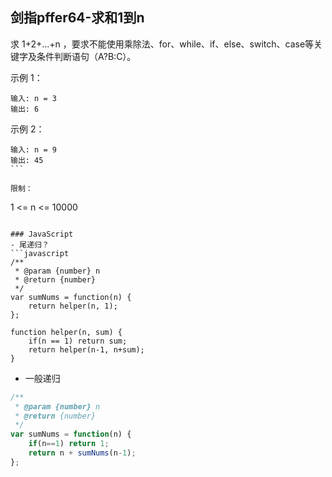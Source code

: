 ## 剑指pffer64-求和1到n
求 1+2+...+n ，要求不能使用乘除法、for、while、if、else、switch、case等关键字及条件判断语句（A?B:C）。

示例 1：
```
输入: n = 3
输出: 6
```

示例 2：
```
输入: n = 9
输出: 45
``` 

限制：
```
1 <= n <= 10000
```

### JavaScript
- 尾递归？
```javascript
/**
 * @param {number} n
 * @return {number}
 */
var sumNums = function(n) {
    return helper(n, 1);
};

function helper(n, sum) {
    if(n == 1) return sum;
    return helper(n-1, n+sum);
}
```
- 一般递归
```javascript
/**
 * @param {number} n
 * @return {number}
 */
var sumNums = function(n) {
    if(n==1) return 1;
    return n + sumNums(n-1);
};
```